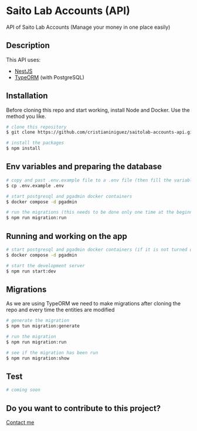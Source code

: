 # Saito Lab Accounts (API)

API of Saito Lab Accounts (Manage your money in one place easily)

## Description

This API uses:

- [NestJS](https://nestjs.com/)
- [TypeORM](https://typeorm.io/) (with PostgreSQL)

## Installation

Before cloning this repo and start working, install Node and Docker. Use the method you like.

```bash
# clone this repository
$ git clone https://github.com/cristianiniguez/saitolab-accounts-api.git

# install the packages
$ npm install
```

## Env variables and preparing the database

```bash
# copy and past .env.example file to a .env file (then fill the variables)
$ cp .env.example .env

# start postgresql and pgadmin docker containers
$ docker compose -d pgadmin

# run the migrations (this needs to be done only one time at the beginning and every time the entities are modified)
$ npm run migration:run
```

## Running and working on the app

```bash
# start postgresql and pgadmin docker containers (if it is not turned on)
$ docker compose -d pgadmin

# start the development server
$ npm run start:dev
```

## Migrations

As we are using TypeORM we need to make migrations after cloning the repo and every time the entities are modified

```bash
# generate the migration
$ npm tun migration:generate

# run the migration
$ npm run migration:run

# see if the migration has been run
$ npm run migration:show
```

## Test

```bash
# coming soon
```

## Do you want to contribute to this project?

[Contact me](https://www.cristianiniguez.com/#contact)

